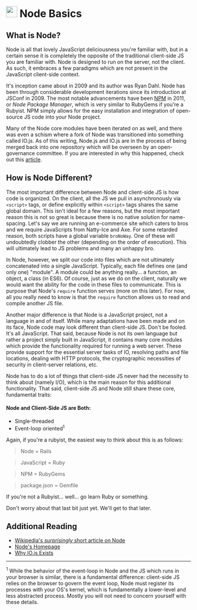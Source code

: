 # <img src="http://www.eureksolutions.com/image/nodejs_logo.png" width="30" height="30"> Node Basics

## What is Node?
Node is all that lovely JavaScript deliciousness you're familiar with, but in a
certain sense it is completely the opposite of the traditional client-side JS
you are familiar with.  Node is designed to run on the server, not the client. 
As such, it embraces a few paradigms which are not present in the JavaScript 
client-side context.

It's inception came about in 2009 and its author was Ryan Dahl.  Node has been
through considerable development iterations since its introduction at JSConf in 
2009.  The most notable advancements have been [NPM](https://www.npmjs.com) in
2011, or _Node Package Manager_, which is very similar to RubyGems if you're a
Rubyist. NPM simply allows for the easy installation and integration of
open-source JS code into your Node project.

Many of the Node core modules have been iterated on as well, and there was even
a schism where a fork of Node was transitioned into something called IO.js.
As of this writing, Node.js and IO.js are in the process of being merged back
into one repository which will be overseen by an open-governance committee.  If
you are interested in why this happened, check out this
[article](https://www.quora.com/Why-is-NodeJS-splitting-into-two-versions-io-js-and-node-js).

## How is Node Different?
The most important difference between Node and client-side JS is how code is
organized.  On the client, all the JS we pull in asynchronously via `<script>`
tags, or define explicitly within `<script>` tags shares the same global domain.
This isn't ideal for a few reasons, but the most important reason this is not so
great is because there is no native solution for name-spacing.  Let's say we are
running an e-commerce site which caters to bros and we require JavaScripts from
Natty-Ice and Axe.
For some retarded reason, both scripts have a global variable `broNoWay`.  One 
of these will undoubtedly clobber the other (depending on the order of 
execution).  This will ultimately lead to JS problems and many an unhappy bro.

In Node, however, we split our code into files which are not ultimately
concatenated into a single JavaScript.  Typically, each file defines one (and 
only one) "module".  A module could be anything really... a function, an object,
a class (in ES6).  Of course, just as we do on the client, naturally we 
would want the ability for the code in these files to communicate.  This is
purpose that Node's `require` function serves (more on this later). For now, all
you really need to know is that the `require` function allows us to read and
compile another JS file.

Another major difference is that Node is a JavaScript project, not a language
in and of itself. While many adaptations have been made and on its face, Node
code may look different than client-side JS.  Don't be fooled.  It's all
JavaScript.  That said, because Node is not its own language but rather a
project simply built in JavaScript, it contains many core modules which provide
the functionality required for running a web server.  These provide support for
the essential server tasks of IO, resolving paths and file locations, dealing
with HTTP protocols, the cryptographic necessities of security in client-server
relations, etc.

Node has to do a lot of things that client-side JS never had the necessity to
think about (namely I/O), which is the main reason for this additional
functionality.  That said, client-side JS and Node still share these core,
fundamental traits:

#### Node and Client-Side JS are Both:
* Single-threaded
* Event-loop oriented<sup>1</sup>

Again, if you're a rubyist, the easiest way to think about this is as follows:

> Node = Rails

> JavaScript = Ruby

> NPM = RubyGems

> package.json = Gemfile

If you're not a Rubyist... well... go learn Ruby or something.

Don't worry about that last bit just yet. We'll get to that later.

## Additional Reading
* [Wikipedia's *surprisingly* short article on Node](https://en.wikipedia.org/wiki/Node.js)
* [Node's Homepage](https://nodejs.org/en/)
* [Why IO.js Exists](https://www.quora.com/Why-is-NodeJS-splitting-into-two-versions-io-js-and-node-js)

<hr>

<sup>1</sup> While the behavior of the event-loop in Node and the JS which runs 
in your browser is similar, there is a fundamental difference: client-side JS
relies on the browser to govern the event loop, Node must register its processes
with your OS's kernel, which is fundamentally a lower-level and less abstracted
process. Mostly you will not need to concern yourself with these details.